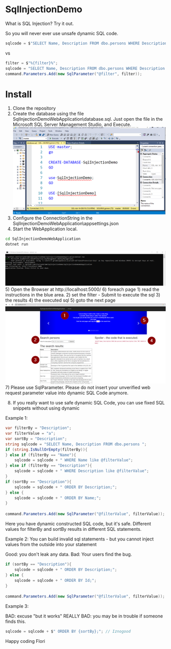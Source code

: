 # SqlInjectionDemo
What is SQL Injection? Try it out.

So you will never ever use unsafe dynamic SQL code.

```csharp
sqlcode = $"SELECT Name, Description FROM dbo.persons WHERE Description like '%{filter}%' ORDER BY Name;";
```

vs

```csharp
filter = $"%{filter}%";
sqlcode = "SELECT Name, Description FROM dbo.persons WHERE Description like @filter ORDER BY Name;";
command.Parameters.Add(new SqlParameter("@filter", filter));
```

# Install

1) Clone the repository
2) Create the database using the file SqlInjectionDemoWebApplication\database.sql. Just open the file in the Microsoft SQL Server Management Studio, and Execute.
![Create database](screenshot/CreateDatabase.png)
3) Configure the ConnectionString in the SqlInjectionDemoWebApplication\appsettings.json
4) Start the WebApplication local.
```cmd
cd SqlInjectionDemoWebApplication
dotnet run 
```
![dotnet run](screenshot/DotnetRun.png)
5) Open the Browser at http://localhost:5000/
6) foreach page
    1) read the instructions in the blue area.
    2) set the filter - Submit to execute the sql
    3) the results
    4) the executed sql 
    5) goto the next page
![WebApplication](screenshot/Step.png)
7) Please use SqlParameter. Please do not insert your unverified web request parameter value into dynamic SQL Code anymore.

8) If you really want to use safe dynamic SQL Code, you can use fixed SQL snippets without using dynamic

Example 1:

```csharp
var filterBy = "Description";
var filterValue = "a";
var sortBy = "Description";
string sqlcode = "SELECT Name, Description FROM dbo.persons ";
if (string.IsNullOrEmpty(filterBy)){
} else if (filterBy == "Name"){
    sqlcode = sqlcode + " WHERE Name like @filterValue";
} else if (filterBy == "Description"){
    sqlcode = sqlcode + " WHERE Description like @filterValue";
} 
if (sortBy == "Description"){
    sqlcode = sqlcode + " ORDER BY Description;";
} else {
    sqlcode = sqlcode + " ORDER BY Name;";
}

command.Parameters.Add(new SqlParameter("@filterValue", filterValue));
```

Here you have dynamic constructed SQL code, but it's safe.
Different values for filterBy and sortBy results in different SQL statements.


Example 2:
You can build invalid sql statements - but you cannot inject values from the outside into your statement

Good: you don't leak any data.
Bad: Your users find the bug.
```csharp
if (sortBy == "Description"){
    sqlcode = sqlcode + " ORDER BY Description;";
} else {
    sqlcode = sqlcode + " ORDER BY Id;";
}

command.Parameters.Add(new SqlParameter("@filterValue", filterValue));
```

Example 3:

BAD: excuse "but it works"
REALLY BAD: you may be in trouble if someone finds this.
```csharp
sqlcode = sqlcode + $" ORDER BY {sortBy};"; // Iznogood
```


Happy coding
Flori